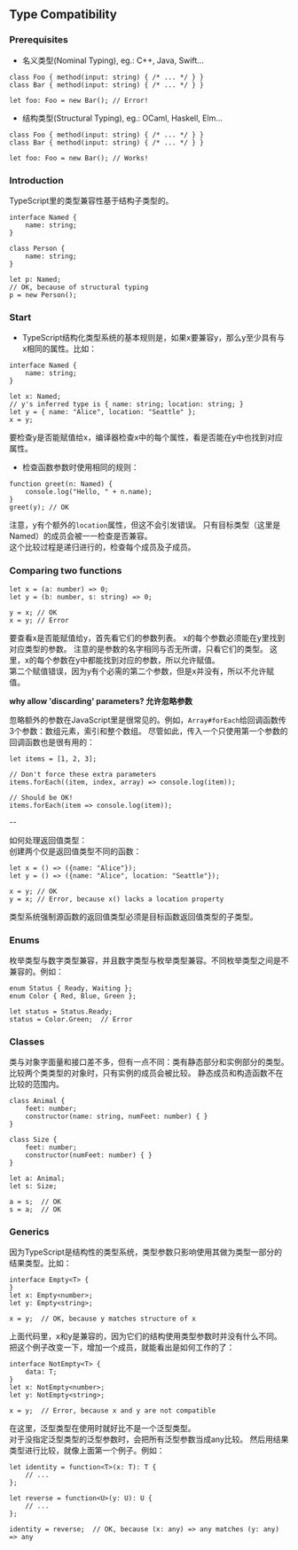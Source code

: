 ## Type Compatibility
### Prerequisites
* 名义类型(Nominal Typing), eg.: C++, Java, Swift...

```
class Foo { method(input: string) { /* ... */ } }
class Bar { method(input: string) { /* ... */ } }

let foo: Foo = new Bar(); // Error!
```
* 结构类型(Structural Typing), eg.: OCaml, Haskell, Elm...

```
class Foo { method(input: string) { /* ... */ } }
class Bar { method(input: string) { /* ... */ } }

let foo: Foo = new Bar(); // Works!
```

### Introduction
TypeScript里的类型兼容性基于结构子类型的。

```
interface Named {
    name: string;
}

class Person {
    name: string;
}

let p: Named;
// OK, because of structural typing
p = new Person();
```

### Start
* TypeScript结构化类型系统的基本规则是，如果x要兼容y，那么y至少具有与x相同的属性。比如：

```
interface Named {
    name: string;
}

let x: Named;
// y's inferred type is { name: string; location: string; }
let y = { name: "Alice", location: "Seattle" };
x = y;
```
要检查y是否能赋值给x，编译器检查x中的每个属性，看是否能在y中也找到对应属性。

* 检查函数参数时使用相同的规则：

```
function greet(n: Named) {
    console.log("Hello, " + n.name);
}
greet(y); // OK
```
注意，y有个额外的`location`属性，但这不会引发错误。 只有目标类型（这里是Named）的成员会被一一检查是否兼容。  
这个比较过程是递归进行的，检查每个成员及子成员。

### Comparing two functions
```
let x = (a: number) => 0;
let y = (b: number, s: string) => 0;

y = x; // OK
x = y; // Error
```
要查看x是否能赋值给y，首先看它们的参数列表。 x的每个参数必须能在y里找到对应类型的参数。 注意的是参数的名字相同与否无所谓，只看它们的类型。 这里，x的每个参数在y中都能找到对应的参数，所以允许赋值。  
第二个赋值错误，因为y有个必需的第二个参数，但是x并没有，所以不允许赋值。

**why allow 'discarding' parameters? 允许忽略参数**

忽略额外的参数在JavaScript里是很常见的。例如，`Array#forEach`给回调函数传3个参数：数组元素，索引和整个数组。 尽管如此，传入一个只使用第一个参数的回调函数也是很有用的：

```
let items = [1, 2, 3];

// Don't force these extra parameters
items.forEach((item, index, array) => console.log(item));

// Should be OK!
items.forEach(item => console.log(item));
```

--

如何处理返回值类型：  
创建两个仅是返回值类型不同的函数：

```
let x = () => ({name: "Alice"});
let y = () => ({name: "Alice", location: "Seattle"});

x = y; // OK
y = x; // Error, because x() lacks a location property
```
类型系统强制源函数的返回值类型必须是目标函数返回值类型的子类型。

### Enums
枚举类型与数字类型兼容，并且数字类型与枚举类型兼容。不同枚举类型之间是不兼容的。例如：

```
enum Status { Ready, Waiting };
enum Color { Red, Blue, Green };

let status = Status.Ready;
status = Color.Green;  // Error
```

### Classes
类与对象字面量和接口差不多，但有一点不同：类有静态部分和实例部分的类型。  
比较两个类类型的对象时，只有实例的成员会被比较。 静态成员和构造函数不在比较的范围内。

```
class Animal {
    feet: number;
    constructor(name: string, numFeet: number) { }
}

class Size {
    feet: number;
    constructor(numFeet: number) { }
}

let a: Animal;
let s: Size;

a = s;  // OK
s = a;  // OK
```

### Generics
因为TypeScript是结构性的类型系统，类型参数只影响使用其做为类型一部分的结果类型。比如：

```
interface Empty<T> {
}
let x: Empty<number>;
let y: Empty<string>;

x = y;  // OK, because y matches structure of x
```

上面代码里，x和y是兼容的，因为它们的结构使用类型参数时并没有什么不同。  
把这个例子改变一下，增加一个成员，就能看出是如何工作的了：

```
interface NotEmpty<T> {
    data: T;
}
let x: NotEmpty<number>;
let y: NotEmpty<string>;

x = y;  // Error, because x and y are not compatible
```
在这里，泛型类型在使用时就好比不是一个泛型类型。  
对于没指定泛型类型的泛型参数时，会把所有泛型参数当成any比较。 然后用结果类型进行比较，就像上面第一个例子。例如：

```
let identity = function<T>(x: T): T {
    // ...
};

let reverse = function<U>(y: U): U {
    // ...
};

identity = reverse;  // OK, because (x: any) => any matches (y: any) => any
```